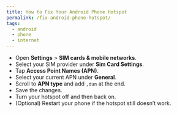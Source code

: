 ```yaml
---
title: How to Fix Your Android Phone Hotspot
permalink: /fix-android-phone-hotspot/
tags:
  - android
  - phone
  - internet
---
```

- Open **Settings** > **SIM cards & mobile networks**.
- Select your SIM provider under **Sim Card Settings**.
- Tap **Access Point Names (APN)**.
- Select your current APN under **General**.
- Scroll to **APN type** and add `,dun` at the end.
- Save the changes.
- Turn your hotspot off and then back on.
- (Optional) Restart your phone if the hotspot still doesn’t work.
